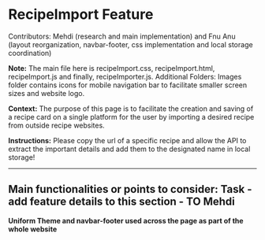 # RecipeImport Feature
Contributors: Mehdi (research and main implementation) and Fnu Anu (layout reorganization, navbar-footer, css implementation and local storage coordination)

**Note:** The main file here is recipeImport.css, recipeImport.html, recipeImport.js and finally, recipeImporter.js.
Additional Folders: Images folder contains icons for mobile navigation bar to 
facilitate smaller screen sizes and website logo. 

**Context:** The purpose of this page is to facilitate the creation and saving of a recipe card on a single platform for the user by importing a desired recipe from outside recipe websites.

**Instructions:** Please copy the url of a specific recipe and allow the API to extract the important details
and add them to the designated name in local storage!

---
**Main functionalities or points to consider:**
  Task - add feature details to this section - TO Mehdi
---

**Uniform Theme and navbar-footer used across the page as part of the whole website**

